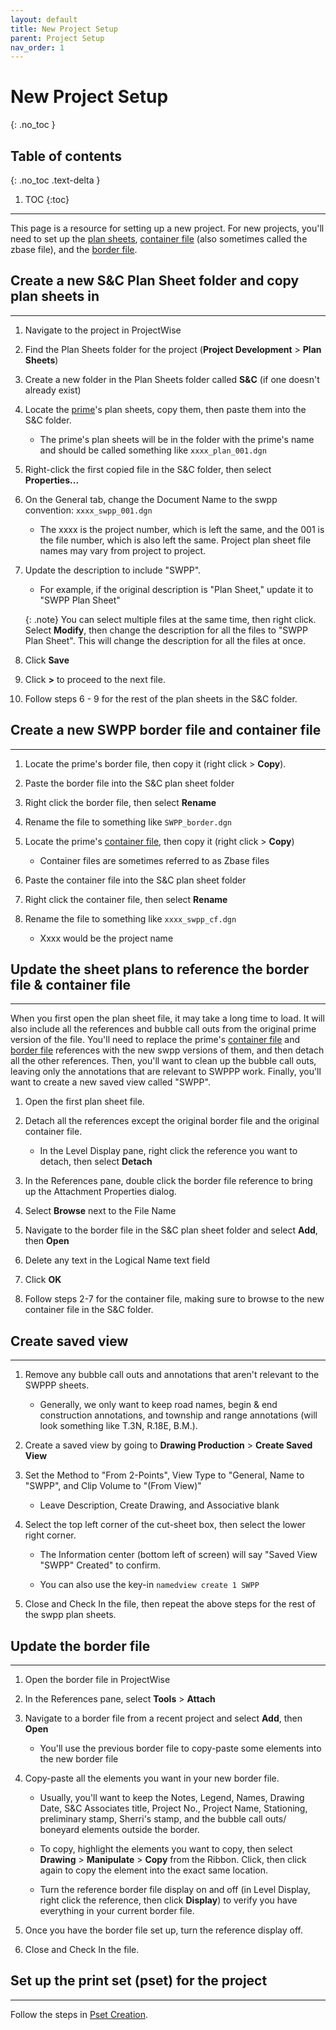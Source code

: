 ```yaml
---
layout: default
title: New Project Setup
parent: Project Setup
nav_order: 1
---
```


# New Project Setup
{: .no_toc }

## Table of contents
{: .no_toc .text-delta }

1. TOC
{:toc}

---

This page is a resource for setting up a new project. For new projects, you'll need to set up the [plan sheets], [container file] (also sometimes called the zbase file), and the [border file].

## Create a new S&C Plan Sheet folder and copy plan sheets in
***

1.  Navigate to the project in ProjectWise

2.  Find the Plan Sheets folder for the project (**Project Development** > **Plan Sheets**)

3.  Create a new folder in the Plan Sheets folder called **S&C** (if one doesn't already exist)

4.  Locate the [prime]'s plan sheets, copy them, then paste them into the S&C folder.

    -   The prime's plan sheets will be in the folder with the prime's name and should be called something like `xxxx_plan_001.dgn`

5.  Right-click the first copied file in the S&C folder, then select **Properties...**

6.  On the General tab, change the Document Name to the swpp convention: `xxxx_swpp_001.dgn`

    -   The xxxx is the project number, which is left the same, and the 001 is the file number, which is also left the same. Project plan sheet file names may vary from project to project.

7.  Update the description to include "SWPP".

    -   For example, if the original description is "Plan Sheet," update it to "SWPP Plan Sheet"
    
    {: .note}
    You can select multiple files at the same time, then right click. Select **Modify**, then change the description for all the files to "SWPP Plan Sheet". This will change the description for all the files at once.

8.  Click **Save**

9.  Click **>** to proceed to the next file.

10. Follow steps 6 - 9 for the rest of the plan sheets in the S&C folder.

## Create a new SWPP border file and container file
***

1.  Locate the prime's border file, then copy it (right click > **Copy**).

2.  Paste the border file into the S&C plan sheet folder

3.  Right click the border file, then select **Rename**

4.  Rename the file to something like `SWPP_border.dgn`

5.  Locate the prime's [container file], then copy it (right click > **Copy**)

    -   Container files are sometimes referred to as Zbase files

6.  Paste the container file into the S&C plan sheet folder

7.  Right click the container file, then select **Rename**

8.  Rename the file to something like `xxxx_swpp_cf.dgn`

    -   Xxxx would be the project name

## Update the sheet plans to reference the border file & container file
***

When you first open the plan sheet file, it may take a long time to load. It will also include all the references and bubble call outs from the original prime version of the file. You'll need to replace the prime's [container file] and [border file] references with the new swpp
versions of them, and then detach all the other references. Then, you'll want to clean up the bubble call outs, leaving only the annotations that are relevant to SWPPP work. Finally, you'll want to create a new saved view called "SWPP".

1.  Open the first plan sheet file.

2.  Detach all the references except the original border file and the original container file.

    -   In the Level Display pane, right click the reference you want to detach, then select **Detach**

3.  In the References pane, double click the border file reference to bring up the Attachment Properties dialog.

4.  Select **Browse** next to the File Name

5.  Navigate to the border file in the S&C plan sheet folder and select **Add**, then **Open**

6.  Delete any text in the Logical Name text field

7.  Click **OK**

8.  Follow steps 2-7 for the container file, making sure to browse to the new container file in the S&C folder.

## Create saved view
***

1.  Remove any bubble call outs and annotations that aren't relevant to the SWPPP sheets.

    -   Generally, we only want to keep road names, begin & end construction annotations, and township and range annotations (will look something like T.3N, R.18E, B.M.).

2. Create a saved view by going to **Drawing Production** > **Create Saved View**

3. Set the Method to "From 2-Points", View Type to "General, Name to "SWPP", and Clip Volume to "(From View)"

    -   Leave Description, Create Drawing, and Associative blank

4. Select the top left corner of the cut-sheet box, then select the lower right corner.

    -   The Information center (bottom left of screen) will say "Saved View "SWPP" Created" to confirm.

    -   You can also use the key-in `namedview create 1 SWPP` 

5. Close and Check In the file, then repeat the above steps for the rest of the swpp plan sheets.

## Update the border file
***

1.  Open the border file in ProjectWise

2.  In the References pane, select **Tools** > **Attach**

3.  Navigate to a border file from a recent project and select **Add**, then **Open**

    -   You'll use the previous border file to copy-paste some elements into the new border file

4.  Copy-paste all the elements you want in your new border file.

    -   Usually, you'll want to keep the Notes, Legend, Names, Drawing Date, S&C Associates title, Project No., Project Name, Stationing, preliminary stamp, Sherri's stamp, and the bubble call outs/ boneyard elements outside the border.

    -   To copy, highlight the elements you want to copy, then select **Drawing** > **Manipulate** > **Copy** from the Ribbon. Click, then click again to copy the element into the exact same location.

    -   Turn the reference border file display on and off (in Level Display, right click the reference, then click **Display**) to verify you have everything in your current border file.

5.  Once you have the border file set up, turn the reference display off.

6.  Close and Check In the file.

## Set up the print set (pset) for the project
***

Follow the steps in [Pset Creation].

[Pset Creation]: /docs/pset-creation
[plan sheets]: /docs/glossary#sheet-file
[container file]: /docs/glossary#container-file
[border file]:/docs/glossary#border-file
[prime]: /docs/glossary#prime
